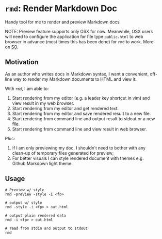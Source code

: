 # `rmd`: Render Markdown Doc

Handy tool for me to render and preview Markdown docs.

NOTE: Preview feature supports only OSX for now. Meanwhile, OSX users will need to configure the application for file type `public.html` to web browser in advance (most times this has been done) for `rmd` to work. More on [SO](https://stackoverflow.com/questions/10006958/open-an-html-file-with-default-browser-using-bash-on-mac).

## Motivation

As an author who writes docs in Markdown syntax, I want a convenient, off-line way to render my Markdown documents to HTML and view it.

With `rmd`, I am able to:
1. Start rendering from my editor (e.g. a leader key shortcut in vim) and view result in my web browser.
2. Start rendering from my editor and get rendered text.
3. Start rendering from my editor and save rendered result to a new file.
4. Start rendering from command line and output result to stdout or a new file.
5. Start rendering from command line and view result in web browser.

Plus:
1. If I am only previewing my doc, I shouldn't need to bother with any clean-up of temporary files generated for preview;
2. For better visuals I can style rendered document with themes e.g. Github Markdown light theme.

## Usage

```
# Preview w/ style
rmd -preview -style -i <fp> 

# output w/ style
rmd -style -i <fp> > out.html

# output plain rendered data
rmd -i <fp> > out.html

# read from stdin and output to stdout
rmd
```
